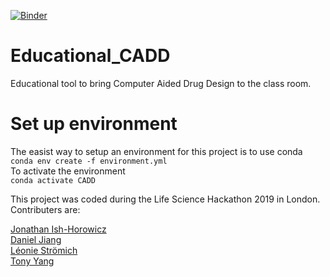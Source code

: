 [![Binder](https://mybinder.org/badge_logo.svg)](https://mybinder.org/v2/gh/Leonauna/Educational_CADD/master)

# Educational_CADD
Educational tool to bring Computer Aided Drug Design to the class room. 

# Set up environment
The easist way to setup an environment for this project is to use conda  
`conda env create -f environment.yml`  
To activate the environment  
`conda activate CADD` 

This project was coded during the Life Science Hackathon 2019 in London.\
Contributers are:

[Jonathan Ish-Horowicz](https://github.com/jonathanishhorowicz)\
[Daniel Jiang](https://github.com/WizardOfAus)\
[Léonie Strömich](https://github.com/Leonauna)\
[Tony Yang](https://github.com/tonyyzy)


 
